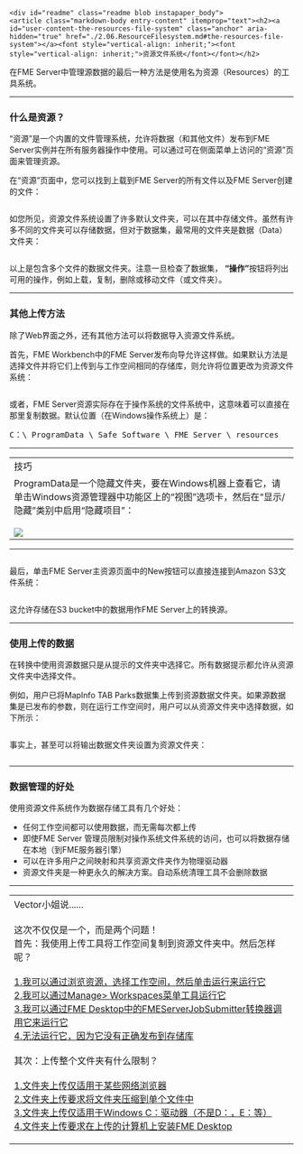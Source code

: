     <div id="readme" class="readme blob instapaper_body">
    <article class="markdown-body entry-content" itemprop="text"><h2><a id="user-content-the-resources-file-system" class="anchor" aria-hidden="true" href="./2.06.ResourceFilesystem.md#the-resources-file-system"></a><font style="vertical-align: inherit;"><font style="vertical-align: inherit;">资源文件系统</font></font></h2>
<p><font style="vertical-align: inherit;"><font style="vertical-align: inherit;">在FME Server中管理源数据的最后一种方法是使用名为资源（Resources）的工具系统。</font></font></p>
<hr>
<h3><a id="user-content-what-are-resources" class="anchor" aria-hidden="true" href="./2.06.ResourceFilesystem.md#what-are-resources"></a><font style="vertical-align: inherit;"><font style="vertical-align: inherit;">什么是资源？</font></font></h3>
<p><font style="vertical-align: inherit;"><font style="vertical-align: inherit;">“资源”是一个内置的文件管理系统，允许将数据（和其他文件）发布到FME Server实例并在所有服务器操作中使用。</font><font style="vertical-align: inherit;">可以通过可在侧面菜单上访问的“资源”页面来管理资源。</font></font></p>
<p><font style="vertical-align: inherit;"><font style="vertical-align: inherit;">在“资源”页面中，您可以找到上载到FME Server的所有文件以及FME Server创建的文件：</font></font></p>
<p><a target="_blank" rel="noopener noreferrer" href="./Images/Img2.017.ResourcesHome.png"><img src="./Images/Img2.017.ResourcesHome.png" alt="" style="max-width:100%;"></a></p>
<p><font style="vertical-align: inherit;"><font style="vertical-align: inherit;">如您所见，资源文件系统设置了许多默认文件夹，可以在其中存储文件。</font><font style="vertical-align: inherit;">虽然有许多不同的文件夹可以存储数据，但对于数据集，最常用的文件夹是数据（Data）文件夹：</font></font></p>
<p><a target="_blank" rel="noopener noreferrer" href="./Images/Img2.018.ResourcesDataFolder.png"><img src="./Images/Img2.018.ResourcesDataFolder.png" alt="" style="max-width:100%;"></a></p>
<p><font style="vertical-align: inherit;"><font style="vertical-align: inherit;">以上是包含多个文件的数据文件夹。</font><font style="vertical-align: inherit;">注意一旦检查了数据集， </font></font><strong><font style="vertical-align: inherit;"><font style="vertical-align: inherit;">“操作”</font></font></strong><font style="vertical-align: inherit;"><font style="vertical-align: inherit;">按钮将列出可用的操作，例如上载，复制，删除或移动文件（或文件夹）。</font></font></p>
<hr>
<h3><a id="user-content-other-upload-methods" class="anchor" aria-hidden="true" href="./2.06.ResourceFilesystem.md#other-upload-methods"></a><font style="vertical-align: inherit;"><font style="vertical-align: inherit;">其他上传方法</font></font></h3>
<p><font style="vertical-align: inherit;"><font style="vertical-align: inherit;">除了Web界面之外，还有其他方法可以将数据导入资源文件系统。</font></font></p>
<p><font style="vertical-align: inherit;"><font style="vertical-align: inherit;">首先，FME Workbench中的FME Server发布向导允许这样做。</font><font style="vertical-align: inherit;">如果默认方法是选择文件并将它们上传到与工作空间相同的存储库，则允许将位置更改为资源文件系统：</font></font></p>
<p><a target="_blank" rel="noopener noreferrer" href="./Images/Img2.019.ResourcesDataPubWiz.png"><img src="./Images/Img2.019.ResourcesDataPubWiz.png" alt="" style="max-width:100%;"></a></p>
<p><font style="vertical-align: inherit;"><font style="vertical-align: inherit;">或者，FME Server资源实际存在于操作系统的文件系统中，这意味着可以直接在那里复制数据。</font><font style="vertical-align: inherit;">默认位置（在Windows操作系统上）是：</font></font></p>
<pre><font style="vertical-align: inherit;"><font style="vertical-align: inherit;">C：\ ProgramData \ Safe Software \ FME Server \ resources
</font></font></pre>
<hr>

<table>
<tbody><tr>
<td>
<i></i><font style="vertical-align: inherit;"><font style="vertical-align: inherit;">
技巧
</font></font></td>
</tr>
<tr>
<td><font style="vertical-align: inherit;"><font style="vertical-align: inherit;">
ProgramData是一个隐藏文件夹，要在Windows机器上查看它，请单击Windows资源管理器中功能区上的“视图”选项卡，然后在“显示/隐藏”类别中启用“隐藏项目”：
</font></font><br><br><a target="_blank" rel="noopener noreferrer" href="./Images/Img2.020.HiddenItems.png"><img src="./Images/Img2.020.HiddenItems.png" style="max-width:100%;"></a>

</td>
</tr>
</tbody></table>
<hr>
<p><a target="_blank" rel="noopener noreferrer" href="./Images/Img2.021.ResourcesDataWindowsFilesys.png"><img src="./Images/Img2.021.ResourcesDataWindowsFilesys.png" alt="" style="max-width:100%;"></a></p>
<p><font style="vertical-align: inherit;"><font style="vertical-align: inherit;">最后，单击FME Server主资源页面中的New按钮可以直接连接到Amazon S3文件系统：</font></font></p>
<p><a target="_blank" rel="noopener noreferrer" href="./Images/Img2.022.ResourcesDataAmazonS3.png"><img src="./Images/Img2.022.ResourcesDataAmazonS3.png" alt="" style="max-width:100%;"></a></p>
<p><font style="vertical-align: inherit;"><font style="vertical-align: inherit;">这允许存储在S3 bucket中的数据用作FME Server上的转换源。</font></font></p>
<hr>
<h3><a id="user-content-using-uploaded-data" class="anchor" aria-hidden="true" href="./2.06.ResourceFilesystem.md#using-uploaded-data"></a><font style="vertical-align: inherit;"><font style="vertical-align: inherit;">使用上传的数据</font></font></h3>
<p><font style="vertical-align: inherit;"><font style="vertical-align: inherit;">在转换中使用资源数据只是从提示的文件夹中选择它。</font><font style="vertical-align: inherit;">所有数据提示都允许从资源文件夹中选择文件。</font></font></p>
<p><font style="vertical-align: inherit;"><font style="vertical-align: inherit;">例如，用户已将MapInfo TAB Parks数据集上传到资源数据文件夹。</font><font style="vertical-align: inherit;">如果源数据集是已发布的参数，则在运行工作空间时，用户可以从资源文件夹中选择数据，如下所示：</font></font></p>
<p><a target="_blank" rel="noopener noreferrer" href="./Images/Img2.023.ResourcesDataSelection.png"><img src="./Images/Img2.023.ResourcesDataSelection.png" alt="" style="max-width:100%;"></a></p>
<p><font style="vertical-align: inherit;"><font style="vertical-align: inherit;">事实上，甚至可以将输出数据文件夹设置为资源文件夹：</font></font></p>
<p><a target="_blank" rel="noopener noreferrer" href="./Images/Img2.024.ResourcesDataOutputFolder.png"><img src="./Images/Img2.024.ResourcesDataOutputFolder.png" alt="" style="max-width:100%;"></a></p>
<hr>
<h3><a id="user-content-benefits-for-data-management" class="anchor" aria-hidden="true" href="./2.06.ResourceFilesystem.md#benefits-for-data-management"></a><font style="vertical-align: inherit;"><font style="vertical-align: inherit;">数据管理的好处</font></font></h3>
<p><font style="vertical-align: inherit;"><font style="vertical-align: inherit;">使用资源文件系统作为数据存储工具有几个好处：</font></font></p>
<ul>
<li><font style="vertical-align: inherit;"><font style="vertical-align: inherit;">任何工作空间都可以使用数据，而无需每次都上传</font></font></li>
<li><font style="vertical-align: inherit;"><font style="vertical-align: inherit;">即使FME Server 管理员限制对操作系统文件系统的访问，也可以将数据存储在本地（到FME服务器引擎）</font></font></li>
<li><font style="vertical-align: inherit;"><font style="vertical-align: inherit;">可以在许多用户之间映射和共享资源文件夹作为物理驱动器</font></font></li>
<li><font style="vertical-align: inherit;"><font style="vertical-align: inherit;">资源文件夹是一种更永久的解决方案。</font><font style="vertical-align: inherit;">自动系统清理工具不会删除数据</font></font></li>
</ul>
<hr>

<table>
<tbody><tr>
<td>
<i></i><font style="vertical-align: inherit;"><font style="vertical-align: inherit;">
Vector小姐说......
</font></font></td>
</tr>
<tr>
<td><font style="vertical-align: inherit;"><font style="vertical-align: inherit;">

这次不仅仅是一个，而是两个问题！
</font></font><br><font style="vertical-align: inherit;"><font style="vertical-align: inherit;">首先：我使用上传工具将工作空间复制到资源文件夹中。</font><font style="vertical-align: inherit;">然后怎样呢？
</font></font><br><br><a href="http://52.73.3.37/fmedatastreaming/Manual/QAResponse2017.fmw?chapter=21&amp;question=7&amp;answer=1&amp;DestDataset_TEXTLINE=C%3A%5CFMEOutput%5CQAResponse.html" rel="nofollow"><font style="vertical-align: inherit;"><font style="vertical-align: inherit;">1.我可以通过浏览资源，选择工作空间，然后单击运行来运行它</font></font></a>
<br><a href="http://52.73.3.37/fmedatastreaming/Manual/QAResponse2017.fmw?chapter=21&amp;question=7&amp;answer=2&amp;DestDataset_TEXTLINE=C%3A%5CFMEOutput%5CQAResponse.html" rel="nofollow"><font style="vertical-align: inherit;"><font style="vertical-align: inherit;">2.我可以通过Manage&gt; Workspaces菜单工具运行它</font></font></a>
<br><a href="http://52.73.3.37/fmedatastreaming/Manual/QAResponse2017.fmw?chapter=21&amp;question=7&amp;answer=3&amp;DestDataset_TEXTLINE=C%3A%5CFMEOutput%5CQAResponse.html" rel="nofollow"><font style="vertical-align: inherit;"><font style="vertical-align: inherit;">3.我可以通过FME Desktop中的FMEServerJobSubmitter转换器调用它来运行它 </font></font></a>
<br><a href="http://52.73.3.37/fmedatastreaming/Manual/QAResponse2017.fmw?chapter=21&amp;question=7&amp;answer=4&amp;DestDataset_TEXTLINE=C%3A%5CFMEOutput%5CQAResponse.html" rel="nofollow"><font style="vertical-align: inherit;"><font style="vertical-align: inherit;">4.无法运行它，因为它没有正确发布到存储库</font></font></a><br><br><font style="vertical-align: inherit;"><font style="vertical-align: inherit;">其次：上传整个文件夹有什么限制？
</font></font><br><br><a href="http://52.73.3.37/fmedatastreaming/Manual/QAResponse2017.fmw?chapter=21&amp;question=8&amp;answer=1&amp;DestDataset_TEXTLINE=C%3A%5CFMEOutput%5CQAResponse.html" rel="nofollow"><font style="vertical-align: inherit;"><font style="vertical-align: inherit;">1.文件夹上传仅适用于某些网络浏览器</font></font></a>
<br><a href="http://52.73.3.37/fmedatastreaming/Manual/QAResponse2017.fmw?chapter=21&amp;question=8&amp;answer=2&amp;DestDataset_TEXTLINE=C%3A%5CFMEOutput%5CQAResponse.html" rel="nofollow"><font style="vertical-align: inherit;"><font style="vertical-align: inherit;">2.文件夹上传要求将文件夹压缩到单个文件中</font></font></a>
<br><a href="http://52.73.3.37/fmedatastreaming/Manual/QAResponse2017.fmw?chapter=21&amp;question=8&amp;answer=3&amp;DestDataset_TEXTLINE=C%3A%5CFMEOutput%5CQAResponse.html" rel="nofollow"><font style="vertical-align: inherit;"><font style="vertical-align: inherit;">3.文件夹上传仅适用于Windows C：驱动器（不是D：，E：等）</font></font></a>
<br><a href="http://52.73.3.37/fmedatastreaming/Manual/QAResponse2017.fmw?chapter=21&amp;question=8&amp;answer=4&amp;DestDataset_TEXTLINE=C%3A%5CFMEOutput%5CQAResponse.html" rel="nofollow"><font style="vertical-align: inherit;"><font style="vertical-align: inherit;">4.文件夹上传要求在上传的计算机上安装FME Desktop</font></font></a>

</td>
</tr>
</tbody></table>
</article>
  </div>
